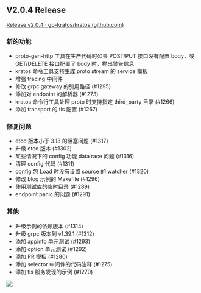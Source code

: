 ## V2.0.4 Release
[Release v2.0.4 · go-kratos/kratos (github.com)](https://github.com/go-kratos/kratos/releases/tag/v2.0.4)
### 新的功能

- proto-gen-http 工具在生产代码时如果 POST/PUT 接口没有配置 body，或 GET/DELETE 接口配置了 body 时，抛出警告信息
- kratos 命令工具支持生成 proto stream 的 service 模板
- 增强 tracing 中间件
- 修改 grpc gateway 的引用路径 (#1295)
- 添加对 endpoint 的解析器 (#1273)
- kratos 命令行工具处理 proto 时支持指定 third_party 目录 (#1266)
- 添加 transport 的 tls 配置 (#1267)

### 修复问题

- etcd 版本小于 3.13 的阻塞问题 (#1317)
- 升级 etcd 版本 (#1302)
- 某些情况下的 config 功能 data race 问题 (#1316)
- 清理 config 代码 (#1311)
- config 包 Load 时没有设置 source 的 watcher (#1320)
- 修改 blog 示例的 Makefile (#1296)
- 使用测试库的临时目录 (#1289)
- endpoint panic 的问题 (#1291)

### 其他

- 升级示例的依赖版本 (#1314)
- 升级 grpc 版本到 v1.39.1 (#1312)
- 添加 appinfo 单元测试 (#1293)
- 添加 option 单元测试 (#1292)
- 添加 PR 模板 (#1280)
- 添加 selector 中间件的代码注释 (#1275)
- 添加 tls 服务发现的示例 (#1270)

![](https://img2020.cnblogs.com/blog/2344773/202108/2344773-20210819095405541-1280125415.png)
